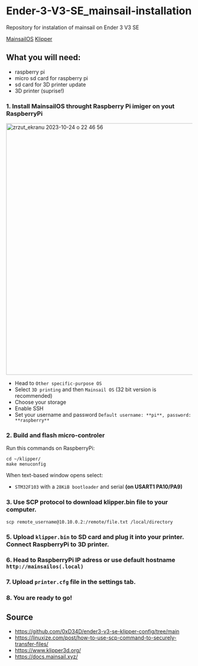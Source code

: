 # Ender-3-V3-SE_mainsail-installation
Repository for instalation of mainsail on Ender 3 V3 SE

[MainsailOS](https://docs.mainsail.xyz/)
[Klipper](https://www.klipper3d.org/)

## What you will need:
- raspberry pi
- micro sd card for raspberry pi
- sd card for 3D printer update
- 3D printer (suprise!)

### 1. Install MainsailOS throught Raspberry Pi imiger on yout RaspberryPi
<img width="678" alt="zrzut_ekranu 2023-10-24 o 22 46 56" src="https://github.com/Kruszewski/Ender-3-V3-SE_mainsail-installation/assets/58085942/76ae2dc6-adee-4b42-9ac3-5c452a7dcff5">

- Head to ```Other specific-purpose OS```
- Select ```3D printing``` and then ```Mainsail OS``` (32 bit version is recommended)
- Choose your storage
- Enable SSH
- Set your username and password ```Default username: **pi**, password: **raspberry**``` 

  
### 2. Build and flash micro-controler


Run this commands on RaspberryPi:
```
cd ~/klipper/
make menuconfig
```

When text-based window opens select:
- ```STM32F103``` with a ```28KiB bootloader``` and serial **(on USART1 PA10/PA9)**
### 3. Use SCP protocol to download **klipper.bin** file to your computer.

```
scp remote_username@10.10.0.2:/remote/file.txt /local/directory
```
### 5. Upload ```klipper.bin``` to SD card and plug it into your printer. Connect RaspberryPi to 3D printer.
### 6. Head to RaspberryPi IP adress or use default hostname ```http://mainsailos(.local)```
### 7. Upload ```printer.cfg``` file in the settings tab.
### 8. You are ready to go!








## **Source**
- https://github.com/0xD34D/ender3-v3-se-klipper-config/tree/main
- https://linuxize.com/post/how-to-use-scp-command-to-securely-transfer-files/
- https://www.klipper3d.org/
- https://docs.mainsail.xyz/
